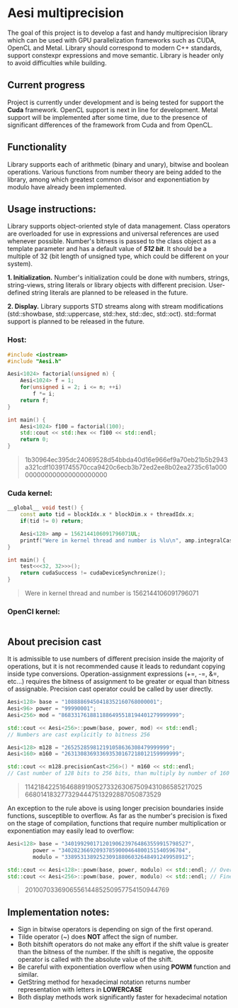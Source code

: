 # Aesi multiprecision
The goal of this project is to develop a fast and handy multiprecision library which can be used with GPU parallelization frameworks such as CUDA, OpenCL and Metal. Library should correspond to modern C++ standards, support constexpr expressions and move semantic. Library is header only to avoid difficulties while building.

## Current progress
Project is currently under development and is being tested for support the __Cuda__ framework. OpenCL support is next in line for development. Metal support will be implemented after some time, due to the presence of significant differences of the framework from Cuda and from OpenCL.

## Functionality
Library supports each of arithmetic (binary and unary), bitwise and boolean operations. Various functions from number theory are being added to the library, among which greatest common divisor and exponentiation by modulo have already been implemented.

## Usage instructions: 
Library supports object-oriented style of data management. Class operators are overloaded for use in expressions and universal references are used whenever possible. Number's bitness is passed to the class object as a template parameter and has a default value of __*512 bit*__. It should be a multiple of 32 (bit length of unsigned type, which could be different on your system).

__1. Initialization.__ Number's initialization could be done with numbers, strings, string-views, string literals or library objects with different precision. User-defined string literals are planned to be released in the future.

__2. Display.__ Library supports STD streams along with stream modifications (std::showbase, std::uppercase, std::hex, std::dec, std::oct). std::format support is planned to be released in the future.

### Host:
```cpp
#include <iostream>
#include "Aesi.h"

Aesi<1024> factorial(unsigned n) {
    Aesi<1024> f = 1;
    for(unsigned i = 2; i <= n; ++i)
        f *= i;
    return f;
}

int main() {
    Aesi<1024> f100 = factorial(100);
    std::cout << std::hex << f100 << std::endl;
    return 0;
}
```
>1b30964ec395dc24069528d54bbda40d16e966ef9a70eb21b5b2943a321cdf10391745570cca9420c6ecb3b72ed2ee8b02ea2735c61a000000000000000000000000

### Cuda kernel:
```cpp
__global__ void test() {
    const auto tid = blockIdx.x * blockDim.x + threadIdx.x;
    if(tid != 0) return;

    Aesi<128> amp = 1562144106091796071UL;
    printf("Were in kernel thread and number is %lu\n", amp.integralCast<unsigned long>());
}

int main() {
    test<<<32, 32>>>();
    return cudaSuccess != cudaDeviceSynchronize();
}
```
>Were in kernel thread and number is 1562144106091796071

### OpenCl kernel:
```cpp
```
>

## About precision cast
It is admissible to use numbers of different precision inside the majority of operations, but it is not recommended cause it leads to redundant copying inside type conversions. Operation-assignment expressions (+=, -=, &=, etc...) requires the bitness of assignment to be greater or equal than bitness of assignable.
Precision cast operator could be called by user directly.

```cpp
Aesi<128> base = "10888869450418352160768000001";
Aesi<96> power = "99990001";
Aesi<256> mod = "8683317618811886495518194401279999999";

std::cout << Aesi<256>::powm(base, power, mod) << std::endl;
// Numbers are cast explicitly to bitness 256 

Aesi<128> m128 = "265252859812191058636308479999999";
Aesi<160> m160 = "263130836933693530167218012159999999";

std::cout << m128.precisionCast<256>() * m160 << std::endl; 
// Cast number of 128 bits to 256 bits, than multiply by number of 160 bits
```
>1142184225164688919052733263067509431086585217025     
6680141832773294447513292887050873529

An exception to the rule above is using longer precision boundaries inside functions, susceptible to overflow. As far as the number's precision is fixed on the stage of compilation, functions that require number multiplication or exponentiation may easily lead to overflow:
```cpp
Aesi<128> base = "340199290171201906239764863559915798527",
        power = "340282366920937859000464800151540596704",
        modulo = "338953138925230918806032648491249958912";

std::cout << Aesi<128>::powm(base, power, modulo) << std::endl; // Overflow !!!
std::cout << Aesi<256>::powm(base, power, modulo) << std::endl; // Fine
```
>201007033690655614485250957754150944769

## Implementation notes:
- Sign in bitwise operators is depending on sign of the first operand.
- Tilde operator (~) does __NOT__ affect the sign of number.
- Both bitshift operators do not make any effort if the shift value is greater than the bitness of the number. If the shift is negative, the opposite operator is called with the absolute value of the shift.
- Be careful with exponentiation overflow when using __POWM__ function and similar.
- GetString method for hexadecimal notation returns number representation with letters in __LOWERCASE__
- Both display methods work significantly faster for hexadecimal notation